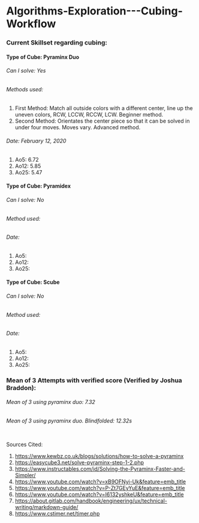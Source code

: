 # Algorithms-Exploration---Cubing-Workflow

### Current Skillset regarding cubing:

#### Type of Cube: Pyraminx Duo
###### Can I solve: Yes
###### Methods used: 
1. First Method: Match all outside colors with a different center, line up the uneven colors, RCW, LCCW, RCCW, LCW. Beginner method.
2. Second Method: Orientates the center piece so that it can be solved in under four moves. Moves vary. Advanced method.
###### Date: February 12, 2020
1. Ao5: 6.72
2. Ao12: 5.85
3. Ao25: 5.47

#### Type of Cube: Pyramidex
###### Can I solve: No
###### Method used: 
###### Date:
1. Ao5: 
2. Ao12:
3. Ao25: 

#### Type of Cube: Scube
###### Can I solve: No
###### Method used: 
###### Date:
1. Ao5: 
2. Ao12:
3. Ao25: 

### Mean of 3 Attempts with verified score (Verified by Joshua Braddon):
###### Mean of 3 using pyraminx duo: 7.32
###### Mean of 3 using pyraminx duo. Blindfolded: 12.32s

<img src="">

Sources Cited: 
1. https://www.kewbz.co.uk/blogs/solutions/how-to-solve-a-pyraminx
2. https://easycube3.net/solve-pyraminx-step-1-2.php
3. https://www.instructables.com/id/Solving-the-Pyraminx-Faster-and-Simpler/
4. https://www.youtube.com/watch?v=xB9OFNyi-Uk&feature=emb_title
5. https://www.youtube.com/watch?v=P-Zt7GEyYuE&feature=emb_title
6. https://www.youtube.com/watch?v=I6132yshkeU&feature=emb_title
7. https://about.gitlab.com/handbook/engineering/ux/technical-writing/markdown-guide/
8. https://www.cstimer.net/timer.php
